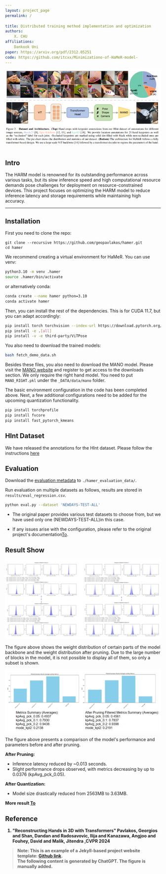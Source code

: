 ```yaml
---
layout: project_page
permalink: /

title: Distributed training method implementation and optimization
authors:
    X. CHU
affiliations:
    Dankook Uni
paper: https://arxiv.org/pdf/2312.05251
code: https://github.com/itcxx/Minimizationo-of-HaMeR-model-
---
```

<p align="center">
  <img src="static/image/paper_model.png" alt="teaser">
</p>
<!-- Using HTML to center the abstract -->
<div class="columns is-centered has-text-centered">
    <div class="column is-four-fifths">
        <h2>Intro</h2>
        <div class="content has-text-justified">
    The HARM model is renowned for its outstanding performance 
    across various tasks, but its slow inference speed and high 
    computational resource demands pose challenges for deployment
    on resource-constrained devices. This project focuses on optimizing
    the HARM model to reduce inference latency and storage requirements 
    while maintaining high accuracy.
        </div>
    </div>
</div>

---


## Installation
First you need to clone the repo:
```
git clone --recursive https://github.com/geopavlakos/hamer.git
cd hamer
```

We recommend creating a virtual environment for HaMeR. You can use venv:
```bash
python3.10 -m venv .hamer
source .hamer/bin/activate
```

or alternatively conda:
```bash
conda create --name hamer python=3.10
conda activate hamer
```

Then, you can install the rest of the dependencies. This is for CUDA 11.7, but you can adapt accordingly:
```bash
pip install torch torchvision --index-url https://download.pytorch.org/whl/cu117
pip install -e .[all]
pip install -v -e third-party/ViTPose
```

You also need to download the trained models:
```bash
bash fetch_demo_data.sh
```

Besides these files, you also need to download the MANO model. Please visit the [MANO website](https://mano.is.tue.mpg.de) and register to get access to the downloads section.  We only require the right hand model. You need to put `MANO_RIGHT.pkl` under the `_DATA/data/mano` folder.

The basic environment configuration in the code has been completed above. 
Next, a few additional configurations need to be added for the upcoming quantization functionality.
```bash
pip install torchprofile
pip install fvcore
pip install fast_pytorch_kmeans
```

## HInt Dataset
We have released the annotations for the HInt dataset. Please follow the instructions [here](https://github.com/ddshan/hint)

## Evaluation
Download the [evaluation metadata](https://www.dropbox.com/scl/fi/7ip2vnnu355e2kqbyn1bc/hamer_evaluation_data.tar.gz?rlkey=nb4x10uc8mj2qlfq934t5mdlh) to `./hamer_evaluation_data/`. 

Run evaluation on multiple datasets as follows, results are stored in `results/eval_regression.csv`. 
```bash
python eval.py --dataset 'NEWDAYS-TEST-ALL'
```
* The original paper provides various test datasets to choose from, but we have used only one (NEWDAYS-TEST-ALL)in this case.
- If any issues arise with the configuration, please refer to the original project's documentation[To](https://github.com/geopavlakos/hamer?tab=readme-ov-file).

## Result Show
<p align="center">
  <img src="static/image/Pruning_weight.png" alt="teaser">
    <p align="left">The figure above shows the weight distribution of certain parts of the model backbone and the weight distribution after pruning. Due to the large number of blocks in the model, it is not possible to display all of them, so only a subset is shown.
    </p>
</p>
<p align="center">
  <img src="static/image/Pruning_result.png" alt="teaser">
    <p align="left">The figure above presents a comparison of the model's performance and parameters before and after pruning.
    </p>
</p>
<B>After Pruning:</B>

* Inference latency reduced by ~0.013 seconds.
* Slight performance drops observed, with metrics decreasing by up to 0.0376 (kpAvg_pck_0.05).

<B> After Quantization:</B>
* Model size drastically reduced from 2563MB to 3.63MB.

<B> More result [To](https://github.com/itcxx/Minimizationo-of-HaMeR-model-/blob/main/Optimization.ipynb)

## Reference
1. "Reconstructing Hands in 3D with Transformers" Pavlakos, Georgios and Shan, Dandan and Radosavovic, Ilija and Kanazawa, Angjoo and Fouhey, David and Malik, Jitendra ,CVPR 2024



> Note: This is an example of a Jekyll-based project website template: [Github link](https://github.com/shunzh/project_website).\
> The following content is generated by ChatGPT. The figure is manually added.
